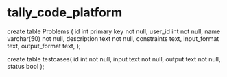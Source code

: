 # tally_code_platform
create table Problems (
	id int primary key not null, 
	user_id int not null,
	name varchar(50) not null, 
	description text not null, 
	constraints text, 
	input_format text, 
	output_format text, 
);

create table testcases(
	id int not null,
	input text not null,
	output text not null,
	status bool
);